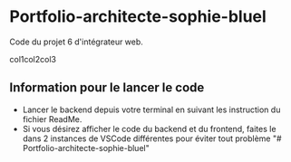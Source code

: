# Portfolio-architecte-sophie-bluel

Code du projet 6 d'intégrateur web.

col1col2col3     

## Information pour le lancer le code

- Lancer le backend depuis votre terminal en suivant les instruction du fichier ReadMe.
- Si vous désirez afficher le code du backend et du frontend, faites le dans 2 instances de VSCode différentes pour éviter tout problème
  "# Portfolio-architecte-sophie-bluel"
